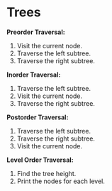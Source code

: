 # Trees

**Preorder Traversal:**
  1. Visit the current node.
  2. Traverse the left subtree.
  3. Traverse the right subtree.

**Inorder Traversal:**
  1. Traverse the left subtree.
  2. Visit the current node.
  3. Traverse the right subtree.

**Postorder Traversal:**
  1. Traverse the left subtree.
  2. Traverse the right subtree.
  3. Visit the current node.

**Level Order Traversal:**
  1. Find the tree height.
  2. Print the nodes for each level.
